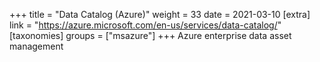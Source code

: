 +++
title = "Data Catalog (Azure)"
weight = 33
date = 2021-03-10
[extra]
link = "https://azure.microsoft.com/en-us/services/data-catalog/"
[taxonomies]
groups = ["msazure"]
+++
Azure enterprise data asset management

